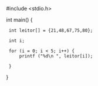 #include <stdio.h>

int main()
{

     int leitor[] = {21,48,67,75,80};
     
     int i;
     
     for (i = 0; i < 5; i++) {
         printf ("%d\n ", leitor[i]);
         
     }
 }

